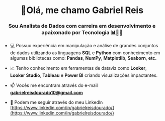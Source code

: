 <h1 align="center"> 👋Olá, me chamo Gabriel Reis</h1>
<h3 align="center"> Sou Analista de Dados com carreira em desenvolvimento e apaixonado por Tecnologia 📊👨‍💻 </h3>

- 💻 Possuo experiência em manipulação e análise de grandes conjuntos de dados utilizando as linguagens **SQL** e **Python** com conhecimento em algumas bibliotecas como: **Pandas**, **NumPy**, **Matplotlib**, **Seaborn**, **etc.**

- 📈 Tenho conhecimento em ferramentas de dataviz como **Looker**, **Looker Studio**, **Tableau** e **Power BI** criando visualizações impactantes.

- 📫 Vocês me encontram através do e-mail **gabrielreisdourado10@gmail.com**

- 📄 Podem me seguir através do meu Linkedln [https://www.linkedin.com/in/gabrielreisdourado/](https://www.linkedin.com/in/gabrielreisdourado/)


<!---
GabrielR10/GabrielR10 is a ✨ special ✨ repository because its `README.md` (this file) appears on your GitHub profile.
You can click the Preview link to take a look at your changes.
--->









